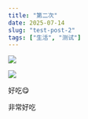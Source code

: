 ```yaml
---
title: "第二次"
date: 2025-07-14
slug: "test-post-2"
tags: ["生活", "测试"]
---
```

![](https://prod-files-secure.s3.us-west-2.amazonaws.com/112d0858-5090-4d34-a606-b75eb8d65fd2/112c6e9b-125a-4f71-a602-843170407767/1000201066.png?X-Amz-Algorithm=AWS4-HMAC-SHA256&X-Amz-Content-Sha256=UNSIGNED-PAYLOAD&X-Amz-Credential=ASIAZI2LB4662JX6JKY4%2F20250724%2Fus-west-2%2Fs3%2Faws4_request&X-Amz-Date=20250724T065841Z&X-Amz-Expires=3600&X-Amz-Security-Token=IQoJb3JpZ2luX2VjEP%2F%2F%2F%2F%2F%2F%2F%2F%2F%2F%2FwEaCXVzLXdlc3QtMiJHMEUCIQCQmJZ2%2FhejYJAi%2FpQM4%2F0bOH6pGmnEYUvNwe1leYDqpQIgUknIfTr5sbwstygyAs%2FTHsL8v2P7q7vKZyzUb0uhjRkq%2FwMIKBAAGgw2Mzc0MjMxODM4MDUiDCPLD71fjXMASzw2oSrcAw%2BbxQJitmcDSzfLuxT9VS5QIou7UPdMny2gtiCiZoSekazmAlX%2FNBRBZX6ihcXqnrSlUlkhJSRgKkPd%2FSNVskXkXyUv4VVpUgks8GKHc8wWfMcQ7%2F%2FgMOr%2F%2BOncc1E29S8P41iOMdLKPNNhR0Rxg1gXaJteruHeWwBev%2Fo7dtPlOznO5C45Kc0iKrISMR6Q4TGJZgz%2BPc77CfGE63VBrQ6lM28NLms85rC7YkX9mL4ESwwDDCJXcpxJDR4%2FhThY%2FvD%2B38dG0x6lL9Pznzr3x9p%2FhvXBTzSNzxXWqTtC6hz7runHOV%2BWgr5%2FwhW638VbfT2thyaRoyhgOPIjmkdJ%2FEQ6lfrX3Frrs0ANX4oRz21fJeE%2B9r6VhsOhcORKnOtEIf0bMOvDbdvyaLrtzw%2FmrlA7bUZUC7fZbNd0TPNPaphu8xXR8ISz7Z2jCP%2Fz2iXCChNd%2FjdQVNsl0UjAUbbkVja%2FMSoYtD1KL2ivLk00kxPIy0kliCnYr%2FeaW0KvHQrG8OK5ZHwnkq70tJoYqJkxFV1Y71I6yZvJeGCnWpOaknYT%2BaJSIdMbpFnw2O2Ltgn1ICMMH51p4kqFc4LxlGRlelztBKTyKJOrT6YkYUD4cCH4tHjTE%2Bh2oKevsANRMMash8QGOqUB9Fo%2B4wVqJ9bp88pHCtDWchbgmDZp8IF6iyON6yxYzc6KRMYo4is%2F97YwAknZ%2FnYpq9vFKm2UN63%2FUnxteChImmYVjy7fV3lSzOiNgfshIU%2FNVSOCo7CBHpvEYwbWE5%2FGP44hd8etCtFqOIJbQ%2FQd2d96sWTD8b7qufxNqQbEookXtu%2FBigYchGMZOt32%2BFwnZ1wgU9kL4FYJp65pt5jX9l9EeK1I&X-Amz-Signature=c94af2a3a04cb2d95106933be1f14f3cd29ace2a708d90cecade34052683731d&X-Amz-SignedHeaders=host&x-amz-checksum-mode=ENABLED&x-id=GetObject)


![](https://prod-files-secure.s3.us-west-2.amazonaws.com/112d0858-5090-4d34-a606-b75eb8d65fd2/ed0ded8d-aaa6-4918-a222-3cffc3f3330b/1000201056.png?X-Amz-Algorithm=AWS4-HMAC-SHA256&X-Amz-Content-Sha256=UNSIGNED-PAYLOAD&X-Amz-Credential=ASIAZI2LB4662JX6JKY4%2F20250724%2Fus-west-2%2Fs3%2Faws4_request&X-Amz-Date=20250724T065841Z&X-Amz-Expires=3600&X-Amz-Security-Token=IQoJb3JpZ2luX2VjEP%2F%2F%2F%2F%2F%2F%2F%2F%2F%2F%2FwEaCXVzLXdlc3QtMiJHMEUCIQCQmJZ2%2FhejYJAi%2FpQM4%2F0bOH6pGmnEYUvNwe1leYDqpQIgUknIfTr5sbwstygyAs%2FTHsL8v2P7q7vKZyzUb0uhjRkq%2FwMIKBAAGgw2Mzc0MjMxODM4MDUiDCPLD71fjXMASzw2oSrcAw%2BbxQJitmcDSzfLuxT9VS5QIou7UPdMny2gtiCiZoSekazmAlX%2FNBRBZX6ihcXqnrSlUlkhJSRgKkPd%2FSNVskXkXyUv4VVpUgks8GKHc8wWfMcQ7%2F%2FgMOr%2F%2BOncc1E29S8P41iOMdLKPNNhR0Rxg1gXaJteruHeWwBev%2Fo7dtPlOznO5C45Kc0iKrISMR6Q4TGJZgz%2BPc77CfGE63VBrQ6lM28NLms85rC7YkX9mL4ESwwDDCJXcpxJDR4%2FhThY%2FvD%2B38dG0x6lL9Pznzr3x9p%2FhvXBTzSNzxXWqTtC6hz7runHOV%2BWgr5%2FwhW638VbfT2thyaRoyhgOPIjmkdJ%2FEQ6lfrX3Frrs0ANX4oRz21fJeE%2B9r6VhsOhcORKnOtEIf0bMOvDbdvyaLrtzw%2FmrlA7bUZUC7fZbNd0TPNPaphu8xXR8ISz7Z2jCP%2Fz2iXCChNd%2FjdQVNsl0UjAUbbkVja%2FMSoYtD1KL2ivLk00kxPIy0kliCnYr%2FeaW0KvHQrG8OK5ZHwnkq70tJoYqJkxFV1Y71I6yZvJeGCnWpOaknYT%2BaJSIdMbpFnw2O2Ltgn1ICMMH51p4kqFc4LxlGRlelztBKTyKJOrT6YkYUD4cCH4tHjTE%2Bh2oKevsANRMMash8QGOqUB9Fo%2B4wVqJ9bp88pHCtDWchbgmDZp8IF6iyON6yxYzc6KRMYo4is%2F97YwAknZ%2FnYpq9vFKm2UN63%2FUnxteChImmYVjy7fV3lSzOiNgfshIU%2FNVSOCo7CBHpvEYwbWE5%2FGP44hd8etCtFqOIJbQ%2FQd2d96sWTD8b7qufxNqQbEookXtu%2FBigYchGMZOt32%2BFwnZ1wgU9kL4FYJp65pt5jX9l9EeK1I&X-Amz-Signature=e14eef8cd7c44fcfa9223ef2bc4656e9e7caf232bb8cf39e0bc6632c2e48748c&X-Amz-SignedHeaders=host&x-amz-checksum-mode=ENABLED&x-id=GetObject)


好吃😋


非常好吃

